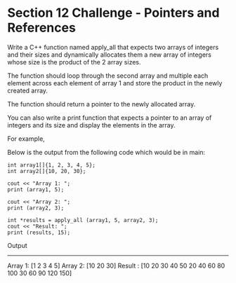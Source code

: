 # Section 12 Challenge - Pointers and References #

Write a C++ function named apply_all that expects two arrays of integers and their sizes and dynamically
allocates them a new array of integers whose size is the product of the 2 array sizes.

The function should loop through the second array and multiple each element across each element of array 1 
and store the product in the newly created array.

The function should return a pointer to the newly allocated array.

You can also write a print function that expects a pointer to an array of integers and its size and display
the elements in the array.

For example,

Below is the output from the following code which would be in main:


	int array1[]{1, 2, 3, 4, 5};
	int array2[]{10, 20, 30};
	
	cout << "Array 1: ";
	print (array1, 5);
	
	cout << "Array 2: ";
	print (array2, 3);
	
	int *results = apply_all (array1, 5, array2, 3);
	cout << "Result: ";
	print (results, 15);
	
Output

*******************************
Array 1: [1 2 3 4 5]
Array 2: [10 20 30]
Result : [10 20 30 40 50 20 40 60 80 100 30 60 90 120 150]